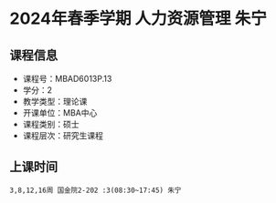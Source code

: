 # 2024年春季学期 人力资源管理 朱宁






## 课程信息

- 课程号：MBAD6013P.13
- 学分：2
- 教学类型：理论课
- 开课单位：MBA中心
- 课程类别：硕士
- 课程层次：研究生课程

## 上课时间

```
3,8,12,16周 国金院2-202 :3(08:30~17:45) 朱宁
```

